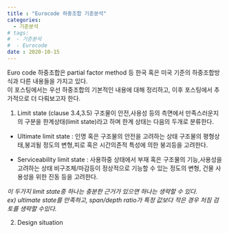 ```yaml
---
title : "Eurocode 하중조합 기준분석"
categories:
  - 기준분석
# tags:
#  - 기준분석
#  - Eurocode
date : 2020-10-15
---
```



Euro code 하중조합은 partial factor method 등 한국 혹은 미국 기준의 하중조합방식과 다른 내용들을 가지고 있다.   
이 포스팅에서는 우선 하중조합의 기본적인 내용에 대해 정리하고, 이후 포스팅에서 추가적으로 더 다뤄보고자 한다.  

1. Limit state (clause 3.4,3.5)
구조물이 안전,사용성 등의 측면에서 만족스러운지의 구분을 한계상태(limit state)라고 하며 한계 상태는 다음의 두개로 분류한다.  
 - Ultimate limit state : 인명 혹은 구조물의 안전을 고려하는 상태
 구조물의 평형상태,붕괴될 정도의 변형,피로 혹은 시간의존적 특성에 의한 붕괴등을 고려한다.
 
 - Serviceability limit state : 사용하중 상태에서 부재 혹은 구조물의 기능,사용성을 고려하는 상태
 비구조체/마감등이 정상적으로 기능할 수 있는 정도의 변형, 건물 사용성을 위한 진동 등을 고려한다.
 
 *이 두가지 limit state중 하나는 충분한 근거가 있으면 하나는 생략할 수 있다.  
  ex) ultimate state를 만족하고, span/depth ratio가 특정 값보다 작은 경우 처짐 검토를 생략할 수있다.*
 
 2. Design situation
 

